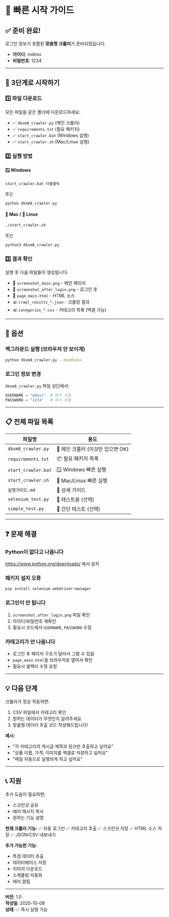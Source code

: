 # 🚀 빠른 시작 가이드

## ✅ 준비 완료!

로그인 정보가 포함된 **맞춤형 크롤러**가 준비되었습니다.
- **아이디**: mdmix
- **비밀번호**: 1234

---

## 🎯 3단계로 시작하기

### 1️⃣ 파일 다운로드
모든 파일을 같은 폴더에 다운로드하세요:
- ✅ `dkxm8_crawler.py` (메인 크롤러)
- ✅ `requirements.txt` (필요 패키지)
- ✅ `start_crawler.bat` (Windows 실행)
- ✅ `start_crawler.sh` (Mac/Linux 실행)

### 2️⃣ 실행 방법

#### 🪟 Windows
```
start_crawler.bat 더블클릭
```
또는
```
python dkxm8_crawler.py
```

#### 🍎 Mac / 🐧 Linux
```bash
./start_crawler.sh
```
또는
```bash
python3 dkxm8_crawler.py
```

### 3️⃣ 결과 확인
실행 후 다음 파일들이 생성됩니다:
- 📸 `screenshot_main.png` - 메인 페이지
- 📸 `screenshot_after_login.png` - 로그인 후
- 📄 `page_main.html` - HTML 소스
- 📊 `crawl_results_*.json` - 크롤링 결과
- 📊 `categories_*.csv` - 카테고리 목록 (엑셀 가능)

---

## 🔧 옵션

### 백그라운드 실행 (브라우저 안 보이게)
```bash
python dkxm8_crawler.py --headless
```

### 로그인 정보 변경
`dkxm8_crawler.py` 파일 상단에서:
```python
USERNAME = "mdmix"  # 여기 수정
PASSWORD = "1234"   # 여기 수정
```

---

## 📋 전체 파일 목록

| 파일명 | 용도 |
|--------|------|
| `dkxm8_crawler.py` | 🎯 메인 크롤러 (이것만 있으면 OK) |
| `requirements.txt` | 📦 필요 패키지 목록 |
| `start_crawler.bat` | 🪟 Windows 빠른 실행 |
| `start_crawler.sh` | 🍎 Mac/Linux 빠른 실행 |
| `실행가이드.md` | 📖 상세 가이드 |
| `selenium_test.py` | 🧪 테스트용 (선택) |
| `simple_test.py` | 🧪 간단 테스트 (선택) |

---

## ❓ 문제 해결

### Python이 없다고 나옵니다
https://www.python.org/downloads/ 에서 설치

### 패키지 설치 오류
```bash
pip install selenium webdriver-manager
```

### 로그인이 안 됩니다
1. `screenshot_after_login.png` 파일 확인
2. 아이디/비밀번호 재확인
3. 필요시 코드에서 `USERNAME`, `PASSWORD` 수정

### 카테고리가 안 나옵니다
- 로그인 후 페이지 구조가 달라서 그럴 수 있음
- `page_main.html`을 브라우저로 열어서 확인
- 필요시 셀렉터 수정 요청

---

## 💡 다음 단계

크롤러가 정상 작동하면:
1. CSV 파일에서 카테고리 확인
2. 원하는 데이터가 무엇인지 알려주세요
3. 맞춤형 데이터 추출 코드 작성해드립니다!

**예시:**
- "각 카테고리의 게시글 제목과 링크만 추출하고 싶어요"
- "상품 이름, 가격, 이미지를 엑셀로 저장하고 싶어요"
- "매일 자동으로 실행되게 하고 싶어요"

---

## 📞 지원

추가 도움이 필요하면:
- 스크린샷 공유
- 에러 메시지 복사
- 원하는 기능 설명

**현재 크롤러 기능:**
✅ 자동 로그인
✅ 카테고리 추출
✅ 스크린샷 저장
✅ HTML 소스 저장
✅ JSON/CSV 내보내기

**추가 가능한 기능:**
- 특정 데이터 추출
- 데이터베이스 저장
- 이미지 다운로드
- 스케줄링 자동화
- 에러 알림

---

**버전**: 1.0  
**작성일**: 2025-10-08  
**상태**: ✅ 즉시 실행 가능
